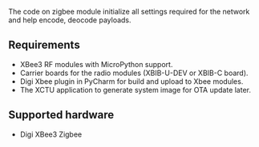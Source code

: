 The code on zigbee module initialize all settings required for the network and help encode, deocode payloads.

Requirements
------------

* XBee3 RF modules with MicroPython support.
* Carrier boards for the radio modules (XBIB-U-DEV or XBIB-C board).
* Digi Xbee plugin in PyCharm for build and upload to Xbee modules.
* The XCTU application to generate system image for OTA update later.

Supported hardware
-------------------

* Digi XBee3 Zigbee
